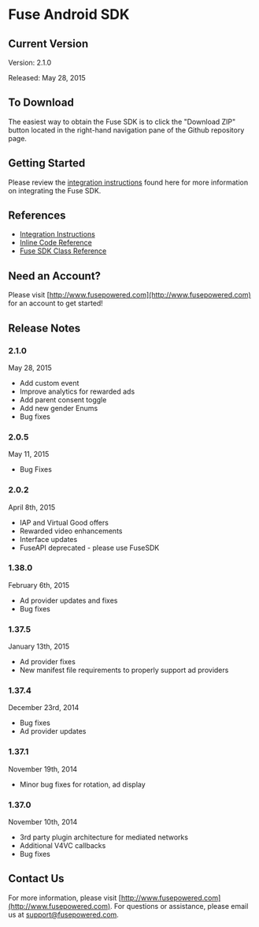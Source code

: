 # Fuse Android SDK

## Current Version

Version: 2.1.0

Released: May 28, 2015

## To Download
The easiest way to obtain the Fuse SDK is to click the "Download ZIP" button located in the right-hand navigation pane of the Github repository page.

## Getting Started

Please review the [integration instructions](https://wiki.fusepowered.com/index.php?title=Android) found here for more information on integrating the Fuse SDK.

## References

* [Integration Instructions](https://wiki.fusepowered.com/index.php?title=Android)
* [Inline Code Reference](http://fusepowered.github.io/FuseSDKAndroid/)
* [Fuse SDK Class Reference](https://wiki.fusepowered.com/docs/Android/classcom_1_1fusepowered_1_1_fuse_s_d_k.html)

## Need an Account?
Please visit [http://www.fusepowered.com](http://www.fusepowered.com) for an account to get started!

## Release Notes

### 2.1.0
May 28, 2015
* Add custom event
* Improve analytics for rewarded ads
* Add parent consent toggle
* Add new gender Enums
* Bug fixes

### 2.0.5
May 11, 2015
* Bug Fixes

### 2.0.2
April 8th, 2015
* IAP and Virtual Good offers
* Rewarded video enhancements
* Interface updates
* FuseAPI deprecated - please use FuseSDK

### 1.38.0
February 6th, 2015
* Ad provider updates and fixes
* Bug fixes

### 1.37.5
January 13th, 2015
* Ad provider fixes
* New manifest file requirements to properly support ad providers

### 1.37.4
December 23rd, 2014
* Bug fixes
* Ad provider updates

### 1.37.1
November 19th, 2014
* Minor bug fixes for rotation, ad display

### 1.37.0
November 10th, 2014
* 3rd party plugin architecture for mediated networks
* Additional V4VC callbacks
* Bug fixes

## Contact Us
For more information, please visit [http://www.fusepowered.com](http://www.fusepowered.com). For questions or assistance, please email us at [support@fusepowered.com](mailto:support@fusepowered.com).

